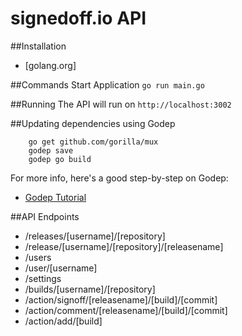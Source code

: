 signedoff.io API
================
##Installation
- [golang.org]

##Commands
Start Application ``go run main.go``

##Running
The API will run on ``http://localhost:3002``

##Updating dependencies using Godep

        go get github.com/gorilla/mux
        godep save
        godep go build

For more info, here's a good step-by-step on Godep:

* [Godep Tutorial](http://www.goinggo.net/2013/10/manage-dependencies-with-godep.html)

##API Endpoints
- /releases/[username]/[repository]
- /release/[username]/[repository]/[releasename]
- /users
- /user/[username]
- /settings
- /builds/[username]/[repository]
- /action/signoff/[releasename]/[build]/[commit]
- /action/comment/[releasename]/[build]/[commit]
- /action/add/[build]




